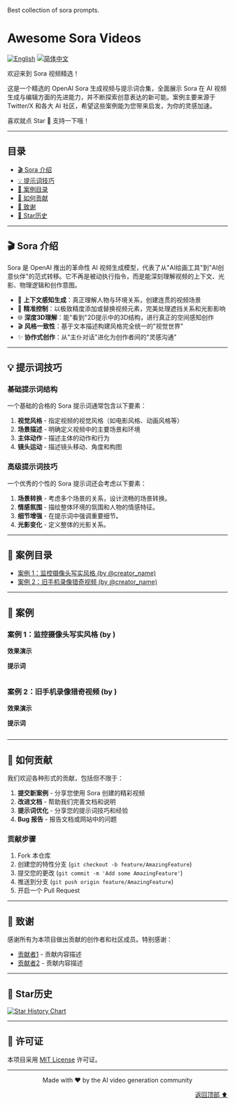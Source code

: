 Best collection of sora prompts.
# Awesome Sora Videos 

[![English](https://img.shields.io/badge/English-Click-yellow)](README_en.md)
[![简体中文](https://img.shields.io/badge/简体中文-点击查看-orange)](README.md)

欢迎来到 Sora 视频精选！

这是一个精选的 OpenAI Sora 生成视频与提示词合集，全面展示 Sora 在 AI 视频生成与编辑方面的先进能力，并不断探索创意表达的新可能。案例主要来源于 Twitter/X 和各大 AI 社区，希望这些案例能为您带来启发，为你的灵感加速。

喜欢就点 Star 🌟 支持一下哦！

---

<a id="table-of-contents"></a>
## 目录

- [🎬 Sora 介绍](#sora-intro)
- [💡 提示词技巧](#prompting-tips)
- [📖 案例目录](#cases-toc)
- [🤝 如何贡献](#how-to-contribute)
- [🙏 致谢](#acknowledgements)
- [🌟 Star历史](#star-history)

---

<a id="sora-intro"></a>
## 🎬 Sora 介绍

Sora 是 OpenAI 推出的革命性 AI 视频生成模型，代表了从"AI绘画工具"到"AI创意伙伴"的范式转移。它不再是被动执行指令，而是能深刻理解视频的上下文、光影、物理逻辑和创作意图。

- 🎯 **上下文感知生成**：真正理解人物与环境关系，创建连贯的视频场景
- 🔧 **精准控制**：以极致精度添加或替换视频元素，完美处理遮挡关系和光影影响  
- 🌐 **深度3D理解**：能"看到"2D提示中的3D结构，进行真正的空间感知创作
- 🎬 **风格一致性**：基于文本描述构建风格完全统一的"视觉世界"
- ✨ **协作式创作**：从"主仆对话"进化为创作者间的"灵感沟通"

<a id="other-models-intro"></a>

---
<a id="prompting-tips"></a>
## 💡 提示词技巧

### 基础提示词结构

一个基础的合格的 Sora 提示词通常包含以下要素：

1. **视觉风格** - 指定视频的视觉风格（如电影风格、动画风格等）
2. **场景描述** - 明确定义视频中的主要场景和环境
3. **主体动作** - 描述主体的动作和行为
4. **镜头运动** - 描述镜头移动、角度和构图

### 高级提示词技巧

一个优秀的个性的 Sora 提示词还会考虑以下要素：
1. **场景转换** - 考虑多个场景的关系，设计流畅的场景转换。
2. **情感氛围** - 描绘整体环境的氛围和人物的情感特征。
3. **细节增强** - 在提示词中强调重要细节。
4. **光影变化** - 定义整体的光影关系。

---

<a id="cases-toc"></a>
## 📖 案例目录

*   [案例 1：监控摄像头写实风格 (by @creator_name)](#cases-1)
*   [案例 2：旧手机录像猎奇视频 (by @creator_name)](#cases-2)

---

<a id="cases"></a>
## 🧩 案例

<a id="cases-1"></a>
### 案例 1：监控摄像头写实风格 (by )
**效果演示**

**提示词**

```plaintext

```

<a id="cases-2"></a>
### 案例 2：旧手机录像猎奇视频 (by )
**效果演示**


**提示词**

```plaintext

```

---

<a id="how-to-contribute"></a>
## 🤝 如何贡献

我们欢迎各种形式的贡献，包括但不限于：

1. **提交新案例** - 分享您使用 Sora 创建的精彩视频
2. **改进文档** - 帮助我们完善文档和说明
3. **提示词优化** - 分享您的提示词技巧和经验
4. **Bug 报告** - 报告文档或网站中的问题

### 贡献步骤

1. Fork 本仓库
2. 创建您的特性分支 (`git checkout -b feature/AmazingFeature`)
3. 提交您的更改 (`git commit -m 'Add some AmazingFeature'`)
4. 推送到分支 (`git push origin feature/AmazingFeature`)
5. 开启一个 Pull Request

---

<a id="acknowledgements"></a>
## 🙏 致谢

感谢所有为本项目做出贡献的创作者和社区成员。特别感谢：

- [贡献者1](https://github.com/contributor1) - 贡献内容描述
- [贡献者2](https://github.com/contributor2) - 贡献内容描述

---

<a id="star-history"></a>
## 🌟 Star历史

<a href="https://www.star-history.com/#Fuuuuuji/awesome_sora&Timeline">
 <picture>
   <source media="(prefers-color-scheme: dark)" srcset="https://api.star-history.com/svg?repos=Fuuuuuji/awesome_sora&type=Timeline&theme=dark" />
   <source media="(prefers-color-scheme: light)" srcset="https://api.star-history.com/svg?repos=Fuuuuuji/awesome_sora&type=Timeline" />
   <img alt="Star History Chart" src="https://api.star-history.com/svg?repos=Fuuuuuji/awesome_sora&type=Timeline" />
 </picture>
</a>

---

## 📄 许可证

本项目采用 [MIT License](LICENSE) 许可证。

---

<p align="center">Made with ❤️ by the AI video generation community</p>

<p align="right"><a href="#readme-top">返回顶部 ⬆️</a></p>
